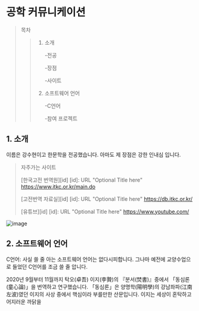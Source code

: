 # 공학 커뮤니케이션

>목차
>>1. 소개
>>
>>    -전공
>>    
>>    -장점
>>        
>>    -사이트
>>2. 소프트웨어 언어
>>
>>    -C언어
>>    
>>    -참여 프로젝트


## 1. 소개

이름은 강수현이고 한문학을 전공했습니다.
아마도 제 장점은 강한 인내심 입니다. 

>자주가는 사이트
>
>[한국고전 번역원][id] [id]: URL "Optional Title here" <https://www.itkc.or.kr/main.do>
>
>[고전번역 자료실][id] [id]: URL "Optional Title here" <https://db.itkc.or.kr/>
>
>[유튜브][id] [id]: URL "Optional Title here" <https://www.youtube.com/>

![image](https://user-images.githubusercontent.com/86451154/123884998-7b74da00-d987-11eb-8495-95978e60d05e.png)

## 2. 소프트웨어 언어

C언어: 사실 쓸 줄 아는 소프트웨어 언어는 없다시피합니다. 그나마 예전에 교양수업으로 들었던 C언어를 조금 쓸 줄 압니다.
  
2020년 9월부터 11월까지 탁오(卓吾) 이지(李贄)의 『분서(焚書)』중에서 「동심론(童心論)」을 번역하고 연구했습니다. 「동심론」은 양명학(陽明學)의 강남좌파(江南左波)였던 이지의 사상 중에서 핵심이라 부를만한 산문입니다. 이지는 세상이 혼탁하고 어지러운 까닭을 
